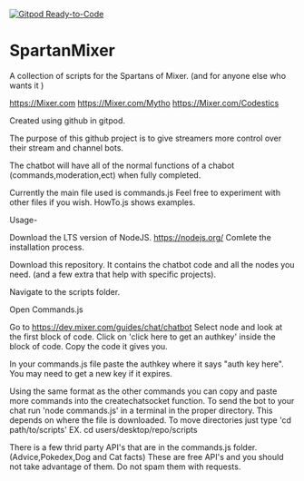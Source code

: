 [![Gitpod Ready-to-Code](https://img.shields.io/badge/Gitpod-Ready--to--Code-blue?logo=gitpod)](https://gitpod.io/#https://github.com/MythoAway7/SpartanMixer) 

# SpartanMixer
A collection of scripts for the Spartans of Mixer. (and for anyone else who wants it )

https://Mixer.com
https://Mixer.com/Mytho
https://Mixer.com/Codestics

Created using github in gitpod.

The purpose of this github project is to give streamers more control over their stream and channel bots. 

The chatbot will have all of the normal functions of a chabot (commands,moderation,ect) when fully completed.

Currently the main file used is commands.js  Feel free to experiment with other files if you wish. HowTo.js shows examples.

Usage-

Download the LTS version of NodeJS. https://nodejs.org/ Comlete the installation process.

Download this repository. It contains the chatbot code and all the nodes you need. (and a few extra that help with specific projects).

Navigate to the scripts folder.

Open Commands.js

Go to https://dev.mixer.com/guides/chat/chatbot
Select node and look at the first block of code. Click on 'click here to get an authkey' inside the block of code. Copy the code it gives you. 

In your commands.js file paste the authkey where it says "auth key here". You may need to get a new key if it expires.

Using the same format as the other commands you can copy and paste more commands into the createchatsocket function.
To send the bot to your chat run 'node commands.js' in a terminal in the proper directory. This depends on where the file is downloaded. 
To move directories just type 'cd path/to/scripts' EX. cd users/desktop/repo/scripts 

There is a few thrid party API's that are in the commands.js folder. (Advice,Pokedex,Dog and Cat facts) These are free API's and you should not take advantage of them. Do not spam them with requests.


